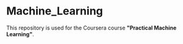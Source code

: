 # Machine_Learning

This repository is used for the Coursera course **"Practical Machine Learning"**.
